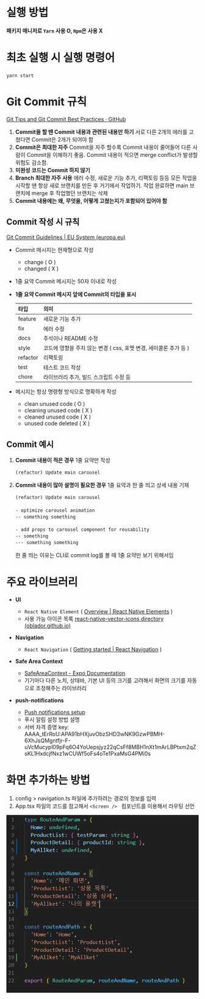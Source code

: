 # 실행 방법

**패키지 매니저로 `Yarn` 사용 O, `Npm`은 사용 X**

# 최초 실행 시 실행 명령어

`yarn start`

# Git Commit 규칙

[Git Tips and Git Commit Best Practices · GitHub](https://gist.github.com/luismts/495d982e8c5b1a0ced4a57cf3d93cf60)

1. **Commit을 할 땐 Commit 내용과 관련된 내용만 하기** 서로 다른 2개의 에러를 고쳤다면 Commit은 2개가 되어야 함
2. **Commit은 최대한 자주** Commit을 자주 할수록 Commit 내용이 줄어들어 다른 사람이 Commit을 이해하기 좋음. Commit 내용이 적으면 merge conflict가 발생할 위험도 감소함.
3. **미완성 코드는 Commit 하지 않기**
4. **Branch 최대한 자주 사용** 에러 수정, 새로운 기능 추가, 리팩토링 등등 모든 작업을 시작할 땐 항상 새로 브랜치를 만든 후 거기에서 작업하기. 작업 완료하면 main 브랜치에 merge 후 작업했던 브랜치는 삭제
5. **Commit 내용에는 왜, 무엇을, 어떻게 고쳤는지가 포함되어 있어야 함**

## Commit 작성 시 규칙

[Git Commit Guidelines | EU System (europa.eu)](https://ec.europa.eu/component-library/v1.15.0/eu/docs/conventions/git/)

- Commit 메시지는 현재형으로 작성

  - change ( O )
  - changed ( X )

- 1줄 요약 Commit 메시지는 50자 이내로 작성

- **1줄 요약 Commit 메시지 앞에 Commit의 타입을 표시**

  | 타입     | 의미                                                              |
  | -------- | ----------------------------------------------------------------- |
  | feature  | 새로운 기능 추가                                                  |
  | fix      | 에러 수정                                                         |
  | docs     | 주석이나 README 수정                                              |
  | style    | 코드에 영향을 주지 않는 변경 ( css, 포맷 변경, 세미콜론 추가 등 ) |
  | refactor | 리팩토링                                                          |
  | test     | 테스트 코드 작성                                                  |
  | chore    | 라이브러리 추가, 빌드 스크립트 수정 등                            |

- 메시지는 항상 명령형 방식으로 명확하게 작성

  - clean unused code ( O )
  - cleaning unused code ( X )
  - cleaned unused code ( X )
  - unused code deleted ( X )

## Commit 예시

1. **Commit 내용이 적은 경우** 1줄 요약만 작성

   ```tex
   (refactor) Update main carousel
   ```

2. **Commit 내용이 많아 설명이 필요한 경우** 1줄 요약과 한 줄 띄고 상세 내용 기재

   ```tex
   (refactor) Update main carousel

   - optimize carousel animation
   -- something something

   - add props to carousel component for reusability
   -- something
   --- something something
   ```

   한 줄 띄는 이유는 CLI로 commit log를 볼 때 1줄 요약만 보기 위해서임

# 주요 라이브러리

- **UI**

  - `React Native Element` ( [Overview | React Native Elements](https://reactnativeelements.com/docs) )
  - 사용 가능 아이콘 목록 [react-native-vector-icons directory (oblador.github.io)](https://oblador.github.io/react-native-vector-icons/)

- **Navigation**
  - `React Navigation` ( [Getting started | React Navigation](https://reactnavigation.org/docs/getting-started/) )
- **Safe Area Context**

  - [SafeAreaContext - Expo Documentation](https://docs.expo.dev/versions/latest/sdk/safe-area-context/)
  - 기기마다 다른 노치, 상태바, 기본 UI 등의 크기를 고려해서 화면의 크기를 자동으로 조정해주는 라이브러리

- **push-notifications**
  - [Push notifications setup](https://docs.expo.dev/push-notifications/push-notifications-setup/)
  - 푸시 알림 설정 방법 설명
  - 서버 자격 증명 key: AAAA_tErRoU:APA91bHXjuvObzSHD3wNK9GzwPBMH-6XhJsQMgntfjr-F-uVcMucypl09pFq6O4YoUepsjyz22qCsFf8MBH1nXt1mArLBPtxm2qZsKL1HxdcjfNxz1wCUWf5oFs4oTe1PxaMsG4PMi0s

# 화면 추가하는 방법

1. config > navigation.ts 파일에 추가하려는 경로의 정보를 입력
2. App.tsx 파일의 코드를 참고해서 `<Screen /> ` 컴포넌트를 이용해서 라우팅 선언

<div style="text-align:center">
  <img src="./assets/images/doc/how-to-configure-route.PNG" />
</div>
